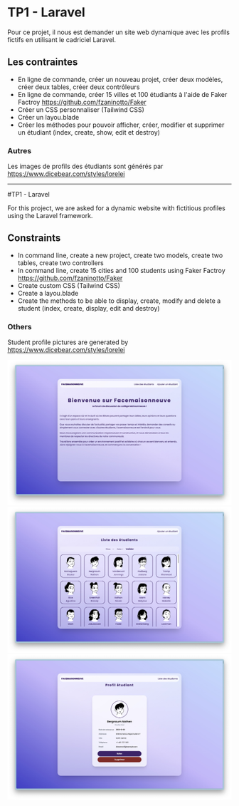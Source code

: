 # TP1 - Laravel

Pour ce projet, il nous est demander un site web dynamique avec les profils fictifs en utilisant le cadriciel Laravel.

## Les contraintes

-   En ligne de commande, créer un nouveau projet, créer deux modèles, créer deux tables, créer deux contrôleurs
-   En ligne de commande, créer 15 villes et 100 étudiants à l'aide de Faker Factroy
    https://github.com/fzaninotto/Faker
-   Créer un CSS personnaliser (Tailwind CSS)
-   Créer un layou.blade
-   Créer les méthodes pour pouvoir afficher, créer, modifier et supprimer un étudiant
    (index, create, show, edit et destroy)

### Autres

Les images de profils des étudiants sont générés par https://www.dicebear.com/styles/lorelei

<hr>

#TP1 - Laravel

For this project, we are asked for a dynamic website with fictitious profiles using the Laravel framework.

## Constraints

-   In command line, create a new project, create two models, create two tables, create two controllers
-   In command line, create 15 cities and 100 students using Faker Factroy
    https://github.com/fzaninotto/Faker
-   Create custom CSS (Tailwind CSS)
-   Create a layou.blade
-   Create the methods to be able to display, create, modify and delete a student
    (index, create, display, edit and destroy)

### Others

Student profile pictures are generated by https://www.dicebear.com/styles/lorelei

![Page index](./screenshot/index.jpg)
![Page liste](./screenshot/liste.jpg)
![Page profil](./screenshot/profil.jpg)
